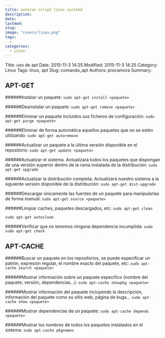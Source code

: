 ```yaml
---
title: autorun script linux systemd
description: 
date: 
lastmod: 
slug: 
image: "covers/linux.png"
tags:
  - 
categories:
  - Linux
---
```


Title: uso de apt
Date: 2015-11-3 14:25
Modified: 2015-11-3 14:25
Category: Linux
Tags: linux, apt
Slug: comando_apt
Authors: procamora
Summary:

## APT-GET

######Instalar un paquete:
`sudo apt-get install <paquete> `


######Desinstalar un paquete:
`sudo apt-get remove <paquete> `


######Eliminar un paquete incluidos sus ficheros de configuración:
`sudo apt-get purge <paquete> `


######Eliminar de forma automática aquellos paquetes que no se estén utilizando:
`sudo apt-get autoremove `


######Actualizar un paquete a la última versión disponible en el repositorio:
`sudo apt-get update <paquete>`


######Actualizar el sistema. Actualizará todos los paquetes que dispongan de una versión superior dentro de la rama instalada de la distribución:
`sudo apt-get upgrade`


######Actualizar la distribución completa. Actualizará nuestro sistema a la siguiente versión disponible de la distribución:
`sudo apt-get dist-upgrade`


######Descargar únicamente las fuentes de un paquete para manipularlas de forma manual:
`sudo apt-get source <paquete>`


######Limpiar caches, paquetes descargados, etc:
`sudo apt-get clean`

`sudo apt-get autoclean`


######Verificar que no tenemos ninguna dependencia incumplida:
`sudo sudo apt-get check`


## APT-CACHE

######Buscar un paquete en los repositorios, se puede especificar un patrón, expresión regular, el nombre exacto del paquete, etc:
`sudo apt-cache search <paquete>`


######Mostrar información sobre un paquete específico (nombre del paquete, versión, dependencias…):
`sudo apt-cache showpkg <paquete>`


######Mostrar información del paquete incluyendo la descripción, información del paquete como su sitio web, página de bugs…
`sudo apt-cache show <paquete>`


######Mostrar dependencias de un paquete:
`sudo apt-cache depends <paquete>`


######Mostrar los nombres de todos los paquetes instalados en el sistema:
`sudo apt-cache pkgnames`
